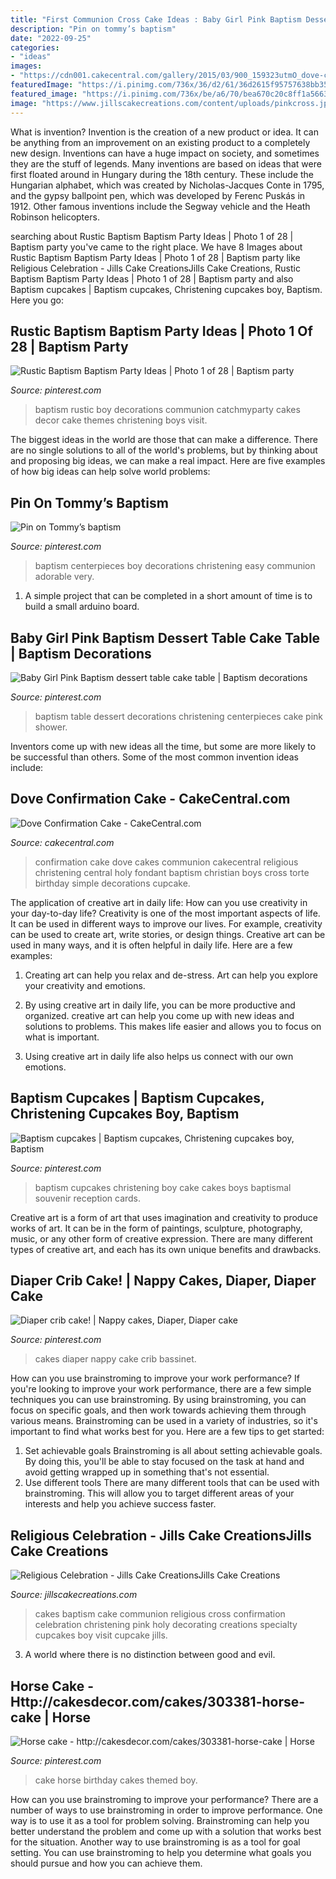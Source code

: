 ```yaml
---
title: "First Communion Cross Cake Ideas : Baby Girl Pink Baptism Dessert Table Cake Table"
description: "Pin on tommy’s baptism"
date: "2022-09-25"
categories:
- "ideas"
images:
- "https://cdn001.cakecentral.com/gallery/2015/03/900_159323utmO_dove-confirmation-cake.jpg"
featuredImage: "https://i.pinimg.com/736x/36/d2/61/36d2615f95757638bb35a958126579f8--baptism-dessert-table-baptism-desserts.jpg"
featured_image: "https://i.pinimg.com/736x/be/a6/70/bea670c20c8ff1a5663222f15af49ac8.jpg"
image: "https://www.jillscakecreations.com/content/uploads/pinkcross.jpg"
---
```



What is invention?
Invention is the creation of a new product or idea. It can be anything from an improvement on an existing product to a completely new design. Inventions can have a huge impact on society, and sometimes they are the stuff of legends.
Many inventions are based on ideas that were first floated around in Hungary during the 18th century. These include the Hungarian alphabet, which was created by Nicholas-Jacques Conte in 1795, and the gypsy ballpoint pen, which was developed by Ferenc Puskás in 1912. Other famous inventions include the Segway vehicle and the Heath Robinson helicopters.

	

		
searching about Rustic Baptism Baptism Party Ideas | Photo 1 of 28 | Baptism party you've came to the right place. We have 8 Images about Rustic Baptism Baptism Party Ideas | Photo 1 of 28 | Baptism party like Religious Celebration - Jills Cake CreationsJills Cake Creations, Rustic Baptism Baptism Party Ideas | Photo 1 of 28 | Baptism party and also Baptism cupcakes | Baptism cupcakes, Christening cupcakes boy, Baptism. Here you go:
		
    
## Rustic Baptism Baptism Party Ideas | Photo 1 Of 28 | Baptism Party

<img loading=lazy src="https://i.pinimg.com/736x/ed/8c/87/ed8c87666fe29e0d763bb583456214c7.jpg" onerror="this.onerror=null;this.src='https://tse1.mm.bing.net/th?id=OIP.ZzWn9BdMwRjMMr03lmVabwHaKP&amp;pid=15.1';" alt="Rustic Baptism Baptism Party Ideas | Photo 1 of 28 | Baptism party">

_Source: pinterest.com_

>baptism rustic boy decorations communion catchmyparty cakes decor cake themes christening boys visit. 

	

The biggest ideas in the world are those that can make a difference. There are no single solutions to all of the world's problems, but by thinking about and proposing big ideas, we can make a real impact. Here are five examples of how big ideas can help solve world problems:

    
## Pin On Tommy’s Baptism

<img loading=lazy src="https://i.pinimg.com/originals/2e/84/02/2e8402bbb6ae5d8507a5a375e4120e00.jpg" onerror="this.onerror=null;this.src='https://tse2.mm.bing.net/th?id=OIP.Qi2Jo5TMKe3qmGSeYZkgFwHaNK&amp;pid=15.1';" alt="Pin on Tommy’s baptism">

_Source: pinterest.com_

>baptism centerpieces boy decorations christening easy communion adorable very. 

	

1. A simple project that can be completed in a short amount of time is to build a small arduino board.

    
## Baby Girl Pink Baptism Dessert Table Cake Table | Baptism Decorations

<img loading=lazy src="https://i.pinimg.com/736x/36/d2/61/36d2615f95757638bb35a958126579f8--baptism-dessert-table-baptism-desserts.jpg" onerror="this.onerror=null;this.src='https://tse3.mm.bing.net/th?id=OIP.8RcmyspzUOBslzGrMBNfhAHaJ3&amp;pid=15.1';" alt="Baby Girl Pink Baptism dessert table cake table | Baptism decorations">

_Source: pinterest.com_

>baptism table dessert decorations christening centerpieces cake pink shower. 

	

Inventors come up with new ideas all the time, but some are more likely to be successful than others. Some of the most common invention ideas include:

    
## Dove Confirmation Cake - CakeCentral.com

<img loading=lazy src="https://cdn001.cakecentral.com/gallery/2015/03/900_159323utmO_dove-confirmation-cake.jpg" onerror="this.onerror=null;this.src='https://tse3.mm.bing.net/th?id=OIP.u8sp3qR22ssRh2S1pzUDdwHaJ4&amp;pid=15.1';" alt="Dove Confirmation Cake - CakeCentral.com">

_Source: cakecentral.com_

>confirmation cake dove cakes communion cakecentral religious christening central holy fondant baptism christian boys cross torte birthday simple decorations cupcake. 

	

The application of creative art in daily life: How can you use creativity in your day-to-day life?
Creativity is one of the most important aspects of life. It can be used in different ways to improve our lives. For example, creativity can be used to create art, write stories, or design things. Creative art can be used in many ways, and it is often helpful in daily life. Here are a few examples: 
1) Creating art can help you relax and de-stress. Art can help you explore your creativity and emotions.

2) By using creative art in daily life, you can be more productive and organized. creative art can help you come up with new ideas and solutions to problems. This makes life easier and allows you to focus on what is important.

3) Using creative art in daily life also helps us connect with our own emotions.

    
## Baptism Cupcakes | Baptism Cupcakes, Christening Cupcakes Boy, Baptism

<img loading=lazy src="https://i.pinimg.com/736x/24/3a/24/243a2475d339b64f1e13f25b55dc481c--baptism-cards-boy-baptism.jpg" onerror="this.onerror=null;this.src='https://tse3.mm.bing.net/th?id=OIP.XljDcanGgTPLLPFvdInMVAHaJ3&amp;pid=15.1';" alt="Baptism cupcakes | Baptism cupcakes, Christening cupcakes boy, Baptism">

_Source: pinterest.com_

>baptism cupcakes christening boy cake cakes boys baptismal souvenir reception cards. 

	

Creative art is a form of art that uses imagination and creativity to produce works of art. It can be in the form of paintings, sculpture, photography, music, or any other form of creative expression. There are many different types of creative art, and each has its own unique benefits and drawbacks.

    
## Diaper Crib Cake! | Nappy Cakes, Diaper, Diaper Cake

<img loading=lazy src="https://i.pinimg.com/originals/4a/b9/a4/4ab9a4ae437482b62e8689654604df16.jpg" onerror="this.onerror=null;this.src='https://tse2.mm.bing.net/th?id=OIP.Ddhv8kzFVm-Dw8jMVpteLAHaJ6&amp;pid=15.1';" alt="Diaper crib cake! | Nappy cakes, Diaper, Diaper cake">

_Source: pinterest.com_

>cakes diaper nappy cake crib bassinet. 

	

How can you use brainstroming to improve your work performance?
If you're looking to improve your work performance, there are a few simple techniques you can use brainstroming. By using brainstroming, you can focus on specific goals, and then work towards achieving them through various means. Brainstroming can be used in a variety of industries, so it's important to find what works best for you. Here are a few tips to get started: 
1. Set achievable goals
Brainstroming is all about setting achievable goals. By doing this, you'll be able to stay focused on the task at hand and avoid getting wrapped up in something that's not essential. 
2. Use different tools
There are many different tools that can be used with brainstroming. This will allow you to target different areas of your interests and help you achieve success faster. 

    
## Religious Celebration - Jills Cake CreationsJills Cake Creations

<img loading=lazy src="https://www.jillscakecreations.com/content/uploads/pinkcross.jpg" onerror="this.onerror=null;this.src='https://tse3.mm.bing.net/th?id=OIP.IqsP6S391ZmeeruA5uKKwwHaJ4&amp;pid=15.1';" alt="Religious Celebration - Jills Cake CreationsJills Cake Creations">

_Source: jillscakecreations.com_

>cakes baptism cake communion religious cross confirmation celebration christening pink holy decorating creations specialty cupcakes boy visit cupcake jills. 

	

3. A world where there is no distinction between good and evil. 

    
## Horse Cake - Http://cakesdecor.com/cakes/303381-horse-cake | Horse

<img loading=lazy src="https://i.pinimg.com/736x/be/a6/70/bea670c20c8ff1a5663222f15af49ac8.jpg" onerror="this.onerror=null;this.src='https://tse4.mm.bing.net/th?id=OIP.vTdTISkDVryYixD-ME7LAgHaJ4&amp;pid=15.1';" alt="Horse cake - http://cakesdecor.com/cakes/303381-horse-cake | Horse">

_Source: pinterest.com_

>cake horse birthday cakes themed boy. 

	

How can you use brainstroming to improve your performance?
There are a number of ways to use brainstroming in order to improve performance. One way is to use it as a tool for problem solving. Brainstroming can help you better understand the problem and come up with a solution that works best for the situation. Another way to use brainstroming is as a tool for goal setting. You can use brainstroming to help you determine what goals you should pursue and how you can achieve them.


